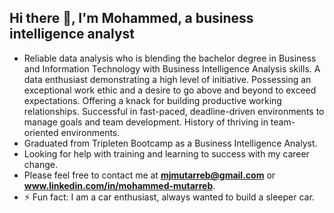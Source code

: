 ## Hi there 👋, I'm Mohammed, a business intelligence analyst
- Reliable data analysis who is blending the bachelor degree in Business and Information Technology with Business Intelligence Analysis skills. A data enthusiast demonstrating a high level of initiative. Possessing an exceptional work ethic and a desire to go above and beyond to exceed expectations. Offering a knack for building productive working relationships. Successful in fast-paced, deadline-driven environments to manage goals and team development. History of thriving in team-oriented environments.
- Graduated from Tripleten Bootcamp as a Business Intelligence Analyst.
- Looking for help with training and learning to success with my career change.
- Please feel free to contact me at **mjmutarreb@gmail.com** or **www.linkedin.com/in/mohammed-mutarreb**.
- ⚡ Fun fact: I am a car enthusiast, always wanted to build a sleeper car.
